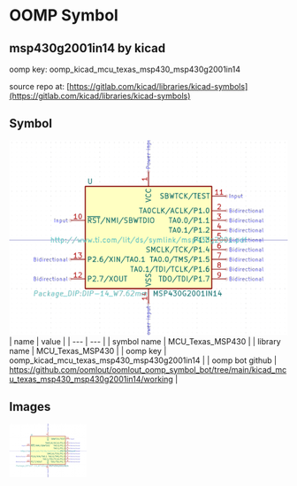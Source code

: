 # OOMP Symbol  
## msp430g2001in14  by kicad  
  
oomp key: oomp_kicad_mcu_texas_msp430_msp430g2001in14  
  
source repo at: [https://gitlab.com/kicad/libraries/kicad-symbols](https://gitlab.com/kicad/libraries/kicad-symbols)  
## Symbol  
  
[![working.png](working_600.png)](working.png)  
| name | value | 
| --- | --- | 
| symbol name | MCU_Texas_MSP430 | 
| library name | MCU_Texas_MSP430 | 
| oomp key | oomp_kicad_mcu_texas_msp430_msp430g2001in14 | 
| oomp bot github | https://github.com/oomlout/oomlout_oomp_symbol_bot/tree/main/kicad_mcu_texas_msp430_msp430g2001in14/working | 
## Images  
  
[![working.png](working_140.png)](working.png)  
